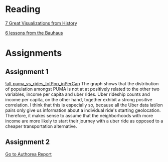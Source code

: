 
# Reading
[7 Great Visualizations from History](http://data-informed.com/7-great-visualizations-history)

[6 lessons from the Bauhaus](http://blog.visual.ly/six-lessons-from-the-bauhaus-masters-of-the-persuasive-graphic)

# Assignments
## Assignment 1

[!alt puma_vs_rides_totPop_inPerCap](./puma_vs_rides_totPop_inPerCap.png)
The graph shows that the distribution of population amongst PUMA is not at at positively related to the other two variables, income per capita and uber rides. Uber rideship counts and income per capita, on the other hand, together exhibit a strong positive correlation. I think that this is especially so, because all the Uber data lat/lon pairs only give us information about a individual ride's starting geolocation. Therefore, it makes sense to assume that the neighborhoods with more income are more likely to start their journey with a uber ride as opposed to a cheaper transportation alternative.
## Assignment 2
[Go to Authorea Report](https://www.authorea.com/335980/EVyJLXyvBMRJkZddsXEp9Q)